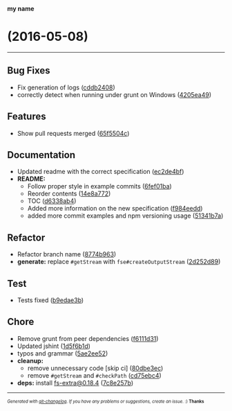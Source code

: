 __my name__

#   (2016-05-08)



---

## Bug Fixes

- Fix generation of logs
  ([cddb2408](https://github.com/rafinskipg/git-changelog/commit/cddb2408fa3017be704acac51dabbba9f477a547))
- correctly detect when running under grunt on Windows
  ([4205ea49](https://github.com/rafinskipg/git-changelog/commit/4205ea49a893e4d1807a39268739c13754d40cf2))


## Features

- Show pull requests merged
  ([65f5504c](https://github.com/rafinskipg/git-changelog/commit/65f5504ce8e92fa39ced7da308e471cc85f750b5))


## Documentation

- Updated readme with the correct specification
  ([ec2de4bf](https://github.com/rafinskipg/git-changelog/commit/ec2de4bf599dfc77c24c9b86ee9c0d86fe37e5b8))
- **README:**
  - Follow proper style in example commits
  ([6fef01ba](https://github.com/rafinskipg/git-changelog/commit/6fef01ba8a71bb5cd779ddb84f52b8f75296618d))
  - Reorder contents
  ([14e8a772](https://github.com/rafinskipg/git-changelog/commit/14e8a772c3a05c32bc9fba6f75565132025d4942))
  - TOC
  ([d6338ab4](https://github.com/rafinskipg/git-changelog/commit/d6338ab45f6e45e5562e5e6f4f1db86f39ca458d))
  - Added more information on the new specification
  ([f984eedd](https://github.com/rafinskipg/git-changelog/commit/f984eedde6be5db804d0b6bf2e238ab2e7ca15fb))
  - added more commit examples and npm versioning usage
  ([51341b7a](https://github.com/rafinskipg/git-changelog/commit/51341b7aae082c6c1a1caaa77dfdbfdc2622a56f))


## Refactor

- Refactor branch name
  ([8774b963](https://github.com/rafinskipg/git-changelog/commit/8774b963fd5e15de1cc1066c91034f9b1d34c4bc))
- **generate:** replace `#getStream` with `fse#createOutputStream`
  ([2d252d89](https://github.com/rafinskipg/git-changelog/commit/2d252d89017a70008896497e36f03e9d2add2c97))


## Test

- Tests fixed
  ([b9edae3b](https://github.com/rafinskipg/git-changelog/commit/b9edae3bfc64f2a8c2320f6f27326225bd586cc7))


## Chore

- Remove grunt from peer dependencies
  ([f6111d31](https://github.com/rafinskipg/git-changelog/commit/f6111d31f0c70f8368d2a57ea708bf58990f6bfd))
- Updated jshint
  ([1d5f6b1d](https://github.com/rafinskipg/git-changelog/commit/1d5f6b1d471e9d48ac2b4c7c8b78e3e5a8021ff4))
- typos and grammar
  ([5ae2ee52](https://github.com/rafinskipg/git-changelog/commit/5ae2ee52d1f096d375d077299047684eae2cd5e2))
- **cleanup:**
  - remove unnecessary code [skip ci]
  ([80dbe3ec](https://github.com/rafinskipg/git-changelog/commit/80dbe3ec7a28e7c20d99e89009856c70138350b0))
  - remove `#getStream` and `#checkPath`
  ([cd75ebc4](https://github.com/rafinskipg/git-changelog/commit/cd75ebc44e39242b7e9c8ef2363c86d3f1cabc0e))
- **deps:** install fs-extra@0.18.4
  ([7c8e257b](https://github.com/rafinskipg/git-changelog/commit/7c8e257b81f0daeba7e347d175583af1a7a9bfa0))



---
<sub><sup>*Generated with [git-changelog](https://github.com/rafinskipg/git-changelog). If you have any problems or suggestions, create an issue.* :) **Thanks** </sub></sup>